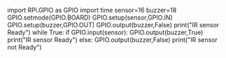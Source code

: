 import RPi.GPIO as GPIO
import time
sensor=16
buzzer=18
GPIO.setmode(GPIO.BOARD)
GPIO.setup(sensor,GPIO.IN)
GPIO.setup(buzzer,GPIO.OUT)
GPIO.output(buzzer,False)
print("IR sensor Ready")
while True:
if GPIO.input(sensor):
GPIO.output(buzzer,True)
print("IR sensor Ready")
else:
GPIO.output(buzzer,False)
print("IR sensor not Ready")
